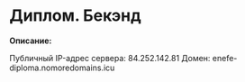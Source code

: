 # Диплом. Бекэнд

**Описание:**

 Публичный IP-адрес сервера: 84.252.142.81
 Домен: enefe-diploma.nomoredomains.icu
